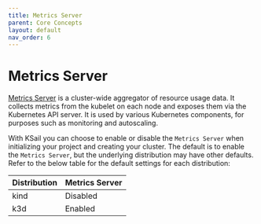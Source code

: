 ```yaml
---
title: Metrics Server
parent: Core Concepts
layout: default
nav_order: 6
---
```


# Metrics Server

[Metrics Server](https://github.com/kubernetes-sigs/metrics-server) is a cluster-wide aggregator of resource usage data. It collects metrics from the kubelet on each node and exposes them via the Kubernetes API server. It is used by various Kubernetes components, for purposes such as monitoring and autoscaling.

With KSail you can choose to enable or disable the `Metrics Server` when initializing your project and creating your cluster. The default is to enable the `Metrics Server`, but the underlying distribution may have other defaults. Refer to the below table for the default settings for each distribution:

| Distribution | Metrics Server |
| ------------ | -------------- |
| kind         | Disabled       |
| k3d          | Enabled        |
